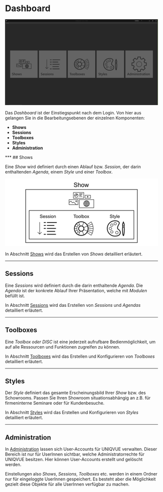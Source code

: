 # Dashboard

![DashboardOverview](img/Manager/Dashboard.png) 

Das *Dashboard* ist der Einstiegspunkt nach dem Login. Von hier aus gelangen Sie in die Bearbeitungsebenen der einzelnen Komponenten:
<ul>
	<li><b>Shows</b></li>
	<li><b>Sessions</b></li>
	<li><b>Toolboxes</b></li>
	<li><b>Styles</b></li>
	<li><b>Administration</b></li>
	
</ul>
***
## Shows 

Eine *Show* wird definiert durch einen Ablauf bzw. *Session*, der darin enthaltenden *Agenda*, einem *Style* und einer *Toolbox*.  

![ShowHierarchie](Darstellungen/Show-Diagramm.png) 

In Abschnitt [Shows](00100_shows.md) wird das Erstellen von *Shows* detailliert erläutert.

***
## Sessions

Eine *Sessions* wird definiert durch die darin enthaltende *Agenda*. Die *Agenda* ist der konkrete Ablauf Ihrer Präsentation, welche mit *Modulen* befüllt ist.

In Abschnitt [Sessions](006_session.md) wird das Erstellen von *Sessions* und *Agendas* detailliert erläutert.

***
## Toolboxes 

Eine *Toolbox oder DISC* ist eine jederzeit aufrufbare Bedienmöglichkeit, um auf alle Ressourcen und Funktionen zugreifen zu können. 

In Abschnitt [Toolboxes](007_toolbox.md) wird das Erstellen und Konfigurieren von *Toolboxes* detailliert erläutert.

***
## Styles 

Der *Style* definiert das gesamte Erscheinungsbild Ihrer *Show* bzw. des Schowrooms. Passen Sie Ihren Showroom situationsabhängig an z.B. für firmeninterne Seminare oder für Kundenbesuche. 

In Abschnitt [Styles](009_styles.md) wird das Erstellen und Konfigurieren von *Styles* detailliert erläutert.

***
## Administration

In [Administration](010_administration.md) lassen sich User-Accounts für UNIQVUE verwalten. Dieser Bereich ist nur für UserInnen sichtbar, welche Administratorrechte für UNIQVUE besitzen. Hier können User-Accounts erstellt und gelöscht werden. 

Einstellungen also *Shows*, *Sessions*, *Toolboxes* etc. werden in einem Ordner nur für eingeloggte UserInnen gespeichert. Es besteht aber die Möglichkeit gezielt diese Objekte für alle UserInnen verfügbar zu machen.

